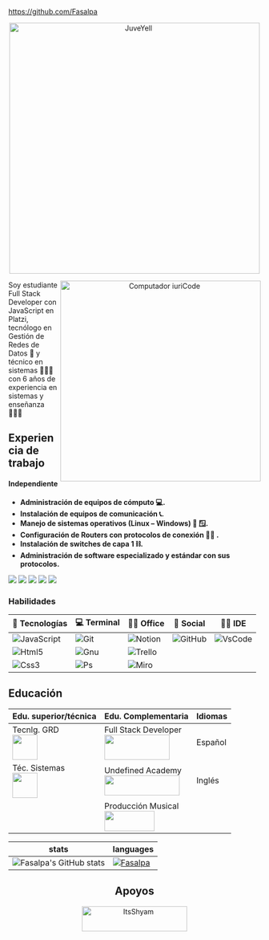 https://github.com/Fasalpa

<div align="Center">
    <img src="https://readme-typing-svg.demolab.com?font=nunito&weight=900&size=27&pause=1000&center=true&vCenter=true&width=470&height=80&lines=Hola%2C+Soy+Fabi%C3%A1n+Salamanca" alt="JuveYell" width="500px">
  <br />

<img
    src="https://i.ibb.co/hdKY1k5/laptop-electronic-portable-computer-notebook-line-pop-art-potrait-logo-colorful-design-illustration.png"
    min-width="400px"
    max-width="400px"
    width="400px"
    align="right"
    alt="Computador iuriCode"
  />

  <p align="left">
    Soy estudiante Full Stack Developer con JavaScript en Platzi, tecnólogo en
    Gestión de Redes de Datos 📡 y técnico en sistemas 👨🏽‍💻 con 6 años de
    experiencia en sistemas y enseñanza 👨🏽‍🏫
  </p>


<h2 align="left">Experiencia de trabajo</h2>
    
<h4 align="left">Independiente</h4>

<p>
    <ul align="left"><strong>
        <li>Administración de equipos de cómputo 💻.</li>
        <li>Instalación de equipos de comunicación 📞.</li>
        <li>Manejo de sistemas operativos (Linux – Windows) 🐧 🪟.</li>
        <li>Configuración de Routers con protocolos de conexión 🕵🏽 .</li>
        <li>Instalación de switches de capa 1 ⛓.</li>
        <li>Administración de software especializado y estándar con sus protocolos.</li>
    </strong>
    </ul>
</p>

</div>

<p align="left">

  <a href="#" alt="Gmail">
  <img src="https://img.shields.io/badge/-Gmail-FF0000?style=flat-square&labelColor=FF0000&logo=gmail&logoColor=white&link=LINK-DO-SEU-EMAIL" /></a>

  <a href="#" alt="Linkedin">
  <img src="https://img.shields.io/badge/-Linkedin-0e76a8?style=flat-square&logo=Linkedin&logoColor=white&link=LINK-DO-SEU-LINKEDIN" /></a>

  <a href="#" alt="WhatsApp">
  <img src="https://img.shields.io/badge/-WhatsApp-25d366?style=flat-square&labelColor=25d366&logo=whatsapp&logoColor=white&link=API-DO-SEU-WHATSAPP"/></a>

  <a href="#" alt="Facebook">
  <img src="https://img.shields.io/badge/-Facebook-3b5998?style=flat-square&labelColor=3b5998&logo=facebook&logoColor=white&link=LINK-DO-SEU-FACEBOOK"/></a>

  <a href="#" alt="Instagram">
  <img src="https://img.shields.io/badge/-Instagram-DF0174?style=flat-square&labelColor=DF0174&logo=instagram&logoColor=white&link=LINK-DO-SEU-INSTAGRAM"/></a>
</p>
</div>

<h3 align="left">Habilidades</h3>


| **📡 Tecnologías**                                                                                                 | **💻 Terminal**                                                                                            | **👨‍💻 Office**                                                                                      | **👨 Social**                                                                                          | **👩‍💻 IDE**                                                                                                         |
|--------------------------------------------------------------------------------------------------------------------|------------------------------------------------------------------------------------------------------------|-------------------------------------------------------------------------------------------------------|--------------------------------------------------------------------------------------------------------|-----------------------------------------------------------------------------------------------------------------------|
| ![JavaScript](https://img.shields.io/badge/JavaScript-323330?style=for-the-badge&logo=javascript&logoColor=F7DF1E) | ![Git](https://img.shields.io/badge/GIT-E44C30?style=for-the-badge&logo=git&logoColor=white)               | ![Notion](https://img.shields.io/badge/Notion-000000?style=for-the-badge&logo=notion&logoColor=white) | ![GitHub](	https://img.shields.io/badge/GitHub-100000?style=for-the-badge&logo=github&logoColor=white) | ![VsCode](https://img.shields.io/badge/VSCode-0078D4?style=for-the-badge&logo=visual%20studio%20code&logoColor=white) |
| ![Html5](https://img.shields.io/badge/HTML5-E34F26?style=for-the-badge&logo=html5&logoColor=white)                 | ![Gnu](https://img.shields.io/badge/GNU%20Bash-4EAA25?style=for-the-badge&logo=GNU%20Bash&logoColor=white) | ![Trello](https://img.shields.io/badge/Trello-0052CC?style=for-the-badge&logo=trello&logoColor=white) |                                                                                                        |                                                                                                                       |
| ![Css3](https://img.shields.io/badge/CSS3-1572B6?style=for-the-badge&logo=css3&logoColor=white)                    | ![Ps](https://img.shields.io/badge/powershell-5391FE?style=for-the-badge&logo=powershell&logoColor=white)  | ![Miro](https://img.shields.io/badge/Miro-F7C922?style=for-the-badge&logo=Miro&logoColor=050036)      |                                                                                                        |                                                                                                                       |

## Educación

| Edu. superior/técnica                                                                                                                                                         | Edu. Complementaria                                                                                                                                          | Idiomas |
| ----------------------------------------------------------------------------------------------------------------------------------------------------------------------------- | ------------------------------------------------------------------------------------------------------------------------------------------------------------ | ------- |
| Tecnlg. GRD <br><img src="https://upload.wikimedia.org/wikipedia/commons/thumb/8/83/Sena_Colombia_logo.svg/2090px-Sena_Colombia_logo.svg.png" width="50px" height="50px"/>    | Full Stack Developer <br><img src="https://static.platzi.com/static/images/footer/logo.png" width="130px" height="50px"/>                                    | Español |
| Téc. Sistemas <br> <img src="https://upload.wikimedia.org/wikipedia/commons/thumb/8/83/Sena_Colombia_logo.svg/2090px-Sena_Colombia_logo.svg.png" width="50px" height="50px"/> | Undefined Academy <br><img src="https://undefined.sh/content/images/2022/11/Color-invert-blackPearl--Direction-horizontal.png" width="150px" height="40px"/> | Inglés  |
|                                                                                                                                                                               | Producción Musical <br> <img src="https://dnamusic.edu.co/wp-content/uploads/2022/05/dna-logo-blanco.png" width="100px" height="40px"/>                      |

| **stats** | **languages** |
|---|---|
| ![Fasalpa's GitHub stats](https://github-readme-stats.vercel.app/api?username=Fasalpa&show_icons=true&theme=dracula) | [![Fasalpa](https://github-readme-stats.vercel.app/api/top-langs/?username=Fasalpa&layout=compact&theme=radical)](https://github.com/Fasalpa/github-readme-stats) |

<div align="center">
<h2>Apoyos</h2>
<p><a href="https://buymeacoffee.com/Fasalpa"> <img src="https://cdn.buymeacoffee.com/buttons/v2/default-yellow.png" height="50" width="210" alt="ItsShyam" /></a></p>
</div>

